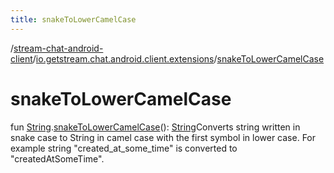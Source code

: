 ```yaml
---
title: snakeToLowerCamelCase
---
```

/[stream-chat-android-client](../index.md)/[io.getstream.chat.android.client.extensions](index.md)/[snakeToLowerCamelCase](snakeToLowerCamelCase.md)  
  
  
  
# snakeToLowerCamelCase  
fun [String](https://kotlinlang.org/api/latest/jvm/stdlib/kotlin/-string/index.html).[snakeToLowerCamelCase](snakeToLowerCamelCase.md)(): [String](https://kotlinlang.org/api/latest/jvm/stdlib/kotlin/-string/index.html)Converts string written in snake case to String in camel case with the first symbol in lower case. For example string "created_at_some_time" is converted to "createdAtSomeTime".
